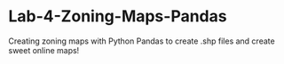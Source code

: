 # Lab-4-Zoning-Maps-Pandas
Creating zoning maps with Python Pandas to create .shp files and create sweet online maps! 
